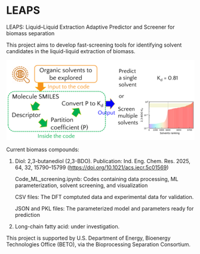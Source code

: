 # LEAPS

LEAPS: Liquid–Liquid Extraction Adaptive Predictor and Screener for biomass separation

This project aims to develop fast-screening tools for identifying solvent candidates in the liquid-liquid extraction of biomass.

![An overall of the workflow](./TOC.png)

Current biomass compounds:

1. Diol: 2,3-butanediol (2,3-BDO). Publication: Ind. Eng. Chem. Res. 2025, 64, 32, 15790–15799 (https://doi.org/10.1021/acs.iecr.5c01569)
          
   Code_ML_screening.ipynb: Codes containing data processing, ML parameterization, solvent screening, and visualization

   CSV files: The DFT comptuted data and experimental data for validation.

   JSON and PKL files: The parameterized model and parameters ready for prediction

2. Long-chain fatty acid: under investigation.

This project is supported by U.S. Department of Energy, Bioenergy Technologies Office (BETO), via the Bioprocessing Separation Consortium. 
